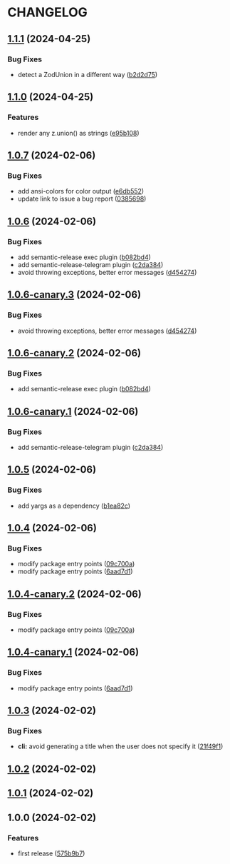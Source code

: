 # CHANGELOG

## [1.1.1](https://github.com/jackdbd/zod-to-doc/compare/v1.1.0...v1.1.1) (2024-04-25)


### Bug Fixes

* detect a ZodUnion in a different way ([b2d2d75](https://github.com/jackdbd/zod-to-doc/commit/b2d2d7598d129d7d0bb4dbf91057d311c352a69a))

## [1.1.0](https://github.com/jackdbd/zod-to-doc/compare/v1.0.7...v1.1.0) (2024-04-25)


### Features

* render any z.union() as strings ([e95b108](https://github.com/jackdbd/zod-to-doc/commit/e95b10849ca2e00807fcb2d1f0b7ac3b99c7d01a))

## [1.0.7](https://github.com/jackdbd/zod-to-doc/compare/v1.0.6...v1.0.7) (2024-02-06)


### Bug Fixes

* add ansi-colors for color output ([e6db552](https://github.com/jackdbd/zod-to-doc/commit/e6db552536a8d5152f1413e7de44c0d087ef6297))
* update link to issue a bug report ([0385698](https://github.com/jackdbd/zod-to-doc/commit/03856983298c6ce3071f30b7cb0a90a1ece00a7a))

## [1.0.6](https://github.com/jackdbd/zod-to-doc/compare/v1.0.5...v1.0.6) (2024-02-06)


### Bug Fixes

* add semantic-release exec plugin ([b082bd4](https://github.com/jackdbd/zod-to-doc/commit/b082bd442e4132e1d28bb631ff7b0f325ead66d3))
* add semantic-release-telegram plugin ([c2da384](https://github.com/jackdbd/zod-to-doc/commit/c2da38437aa9660e630289c9a5fe706930eae2a5))
* avoid throwing exceptions, better error messages ([d454274](https://github.com/jackdbd/zod-to-doc/commit/d4542740ffbfe3de20df8be9e00651990d600486))

## [1.0.6-canary.3](https://github.com/jackdbd/zod-to-doc/compare/v1.0.6-canary.2...v1.0.6-canary.3) (2024-02-06)


### Bug Fixes

* avoid throwing exceptions, better error messages ([d454274](https://github.com/jackdbd/zod-to-doc/commit/d4542740ffbfe3de20df8be9e00651990d600486))

## [1.0.6-canary.2](https://github.com/jackdbd/zod-to-doc/compare/v1.0.6-canary.1...v1.0.6-canary.2) (2024-02-06)


### Bug Fixes

* add semantic-release exec plugin ([b082bd4](https://github.com/jackdbd/zod-to-doc/commit/b082bd442e4132e1d28bb631ff7b0f325ead66d3))

## [1.0.6-canary.1](https://github.com/jackdbd/zod-to-doc/compare/v1.0.5...v1.0.6-canary.1) (2024-02-06)


### Bug Fixes

* add semantic-release-telegram plugin ([c2da384](https://github.com/jackdbd/zod-to-doc/commit/c2da38437aa9660e630289c9a5fe706930eae2a5))

## [1.0.5](https://github.com/jackdbd/zod-to-doc/compare/v1.0.4...v1.0.5) (2024-02-06)


### Bug Fixes

* add yargs as a dependency ([b1ea82c](https://github.com/jackdbd/zod-to-doc/commit/b1ea82c1d2dae30be2f9944f3fc3a7956fda3b8f))

## [1.0.4](https://github.com/jackdbd/zod-to-doc/compare/v1.0.3...v1.0.4) (2024-02-06)


### Bug Fixes

* modify package entry points ([09c700a](https://github.com/jackdbd/zod-to-doc/commit/09c700abc9991d6fe28040f4c18d3004d63f168d))
* modify package entry points ([6aad7d1](https://github.com/jackdbd/zod-to-doc/commit/6aad7d13e8ee7459ee8b3285a7414e0ebbe12622))

## [1.0.4-canary.2](https://github.com/jackdbd/zod-to-doc/compare/v1.0.4-canary.1...v1.0.4-canary.2) (2024-02-06)


### Bug Fixes

* modify package entry points ([09c700a](https://github.com/jackdbd/zod-to-doc/commit/09c700abc9991d6fe28040f4c18d3004d63f168d))

## [1.0.4-canary.1](https://github.com/jackdbd/zod-to-doc/compare/v1.0.3...v1.0.4-canary.1) (2024-02-06)


### Bug Fixes

* modify package entry points ([6aad7d1](https://github.com/jackdbd/zod-to-doc/commit/6aad7d13e8ee7459ee8b3285a7414e0ebbe12622))

## [1.0.3](https://github.com/jackdbd/zod-to-doc/compare/v1.0.2...v1.0.3) (2024-02-02)


### Bug Fixes

* **cli:** avoid generating a title when the user does not specify it ([21f49f1](https://github.com/jackdbd/zod-to-doc/commit/21f49f1a7307ce3221777d3316584ff8826f4d90))

## [1.0.2](https://github.com/jackdbd/zod-to-doc/compare/v1.0.1...v1.0.2) (2024-02-02)

## [1.0.1](https://github.com/jackdbd/zod-to-doc/compare/v1.0.0...v1.0.1) (2024-02-02)

## 1.0.0 (2024-02-02)

### Features

* first release ([575b9b7](https://github.com/jackdbd/zod-to-doc/commit/575b9b7da7fd3f8395ce871e0ecb0b81e3054ed4))

